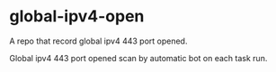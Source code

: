 # global-ipv4-open
A repo that record global ipv4 443 port opened.

Global ipv4 443 port opened scan by automatic bot on each task run.

